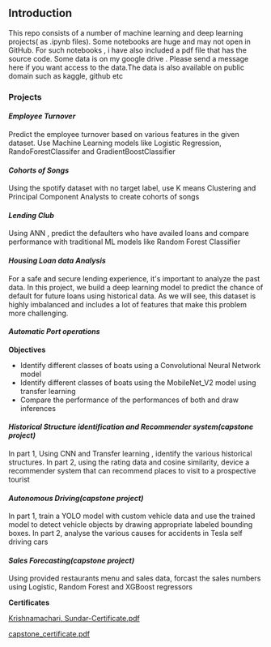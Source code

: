 ## Introduction
This repo consists of a number of machine learning and deep learning projects( as .ipynb files). Some notebooks are huge and may not open in GitHub. For such notebooks , i have also included a 
pdf file that has the source code. Some data is on my google drive . Please send a message here if you want access to the 
data.The data is also available on public domain such as kaggle, github etc
### Projects

#### _Employee Turnover_

Predict the employee turnover based on various features in the given dataset. Use Machine Learning models like Logistic Regression, RandoForestClassifer and GradientBoostClassifier

#### _Cohorts of Songs_

Using the spotify dataset with no target label, use K means Clustering and Principal Component Analysts to create cohorts of songs

#### _Lending Club_

Using ANN , predict the defaulters who have availed loans and compare performance with traditional ML models like Random Forest Classifier

####  _Housing Loan data Analysis_
For a safe and secure lending experience, it's important to analyze the past data. In this project, we build a deep learning model to predict the chance of default for future loans using historical data. As we will see, this dataset is highly imbalanced and includes a lot of features that make this problem more challenging.

#### _Automatic Port operations_
**Objectives**

*  Identify different classes of boats using a Convolutional Neural Network model
*  Identify different classes of boats using the MobileNet_V2 model using transfer learning
*   Compare the performance of the performances  of both and draw inferences

#### _Historical Structure identification and Recommender system(capstone project)_

In part 1, Using CNN and Transfer learning , identify the various historical structures. In part 2, using the rating data  and cosine similarity, device a recommender system that can recommend places to visit to a prospective tourist

#### _Autonomous Driving(capstone project)_

In part 1, train a YOLO model with custom vehicle data and use the trained model to detect vehicle objects by drawing appropriate labeled bounding boxes. In part 2, analyse the various causes for accidents in Tesla self driving cars


#### _Sales Forecasting(capstone project)_
Using provided restaurants menu and sales data, forcast the sales numbers using Logistic, Random Forest and XGBoost regressors

**Certificates**

[Krishnamachari,  Sundar-Certificate.pdf](certificates/Krishnamachari%2C%20%20Sundar-Certificate.pdf)


[capstone_certificate.pdf](certificates/capstone_certificate.pdf)

